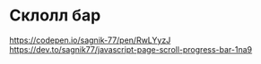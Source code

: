 # Склолл бар
https://codepen.io/sagnik-77/pen/RwLYyzJ
https://dev.to/sagnik77/javascript-page-scroll-progress-bar-1na9
